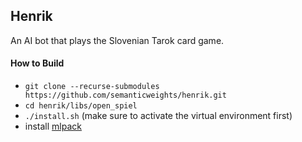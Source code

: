 ## Henrik
An AI bot that plays the Slovenian Tarok card game.

#### How to Build
- `git clone --recurse-submodules https://github.com/semanticweights/henrik.git`
- `cd henrik/libs/open_spiel`
- `./install.sh` (make sure to activate the virtual environment first)
- install [mlpack](https://www.mlpack.org/getstarted.html)
